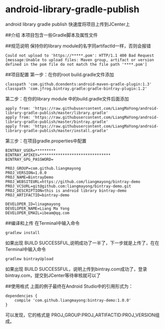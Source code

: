 # android-library-gradle-publish
android library gradle publish 快速度将项目上传到JCenter上

##介绍
本项目包含一些Gradle脚本及属性文件

##规范说明
保持你的library module的名字同artifactId一样，否则会报错
```
Could not upload to 'https://*****.pom': HTTP/1.1 400 Bad Request [message:Unable to upload files: Maven group, artifact or version defined in the pom file do not match the file path '****.pom']
```
##项目配置
第一步：在你的root build.gradle文件添加
```
classpath 'com.github.dcendents:android-maven-gradle-plugin:1.3'
classpath 'com.jfrog.bintray.gradle:gradle-bintray-plugin:1.2'
```
第二步：在你的library module 中的build.gradle文件后面添加
```
apply from: 'https://raw.githubusercontent.com/LiangMaYong/android-library-gradle-publish/master/library.gradle'
apply from: 'https://raw.githubusercontent.com/LiangMaYong/android-library-gradle-publish/master/bintray.gradle'
apply from: 'https://raw.githubusercontent.com/LiangMaYong/android-library-gradle-publish/master/install.gradle'
```
第三步：在项目gradle.properties中配置
```
BINTRAY_USER=*********
BINTRAY_APIKEY=*******************************
BINTRAY_GPG_PASSWORD=

PROJ_GROUP=com.github.liangmayong
PROJ_VERSION=1.0.0
PROJ_NAME=BintrayDemo
PROJ_WEBSITEURL=https://github.com/liangmayong/bintray-demo
PROJ_VCSURL=git@github.com:liangmayong/bintray-demo.git
PROJ_DESCRIPTION=this is android library bintray-demo
PROJ_ARTIFACTID=bintray-demo

DEVELOPER_ID=linagmayong
DEVELOPER_NAME=Liang Ma Yong
DEVELOPER_EMAIL=ibeam@qq.com
```
##编译和上传
在Terminal中输入命令
```
gradlew install
```
如果出现 BUILD SUCCESSFUL,说明成功了一半了，下一步就是上传了，在在Terminal中输入命令
```
gradlew bintrayUpload
```
如果出现 BUILD SUCCESSFUL，说明上传到bintray.com成功了，登录bintray.com，提交到JCenter等待审核就可以了

##使用格式
上面的例子最终在Android Studio中的引用形式为：
```
dependencies {
    compile 'com.github.liangmayong:bintray-demo:1.0.0'
}
```
可以发现，它的格式是 PROJ_GROUP:PROJ_ARTIFACTID:PROJ_VERSION组成。





